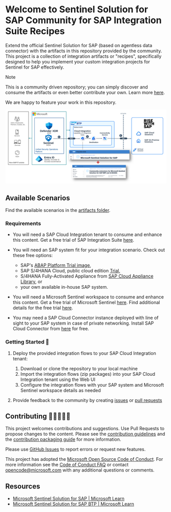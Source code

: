 # Welcome to Sentinel Solution for SAP Community for SAP Integration Suite Recipes

Extend the official Sentinel Solution for SAP (based on agentless data connector) with the artifacts in this repository provided by the community. This project is a collection of integration artifacts or "recipes", specifically designed to help you implement your custom integration projects for Sentinel for SAP effectively.

> [!NOTE]
> This is a community driven repository; you can simply discover and consume the artifacts or even better contribute your own. Learn more [here](CONTRIBUTING.md).
>
> We are happy to feature your work in this repository.

![Solution architecture](media/solution-architecture.png)

## Available Scenarios

Find the available scenarios in the [artifacts folder](integration-artifacts/).

### Requirements

- You will need a SAP Cloud Integration tenant to consume and enhance this content. Get a free trial of SAP Integration Suite [here](https://www.sap.com/products/technology-platform/trial.html).
- You will need an SAP system fit for your integration scenario. Check out these free options:
  - SAP's [ABAP Platform Trial image](https://hub.docker.com/r/sapse/abap-cloud-developer-trial),
  - SAP S/4HANA Cloud, public cloud edition [Trial](https://www.sap.com/products/erp/s4hana/trial.html),
  - S/4HANA Fully-Activated Appliance from [SAP Cloud Appliance Library](https://cal.sap.com/), or
  - your own available in-house SAP system.
- You will need a Microsoft Sentinel workspace to consume and enhance this content. Get a free trial of Microsoft Sentinel [here](https://azure.microsoft.com/free/). Find additional details for the free trial [here](https://azure.microsoft.com/pricing/details/microsoft-sentinel/).

- You may need a SAP Cloud Connector instance deployed with line of sight to your SAP system in case of private networking. Install SAP Cloud Connector from [here](https://tools.hana.ondemand.com/#cloud) for free.

### Getting Started 🛫

1. Deploy the provided integration flows to your SAP Cloud Integration tenant:
  
    1. Download or clone the repository to your local machine
    2. Import the integration flows (zip packages) into your SAP Cloud Integration tenant using the Web UI
    3. Configure the integration flows with your SAP system and Microsoft Sentinel workspace details as needed

2. Provide feedback to the community by creating [issues](https://github.com/Azure-Samples/Sentinel-For-SAP-Community/issues) or [pull requests](https://github.com/Azure-Samples/Sentinel-For-SAP-Community/pulls)

## Contributing 👩🏼‍🤝‍👨🏽

This project welcomes contributions and suggestions. Use Pull Requests to propose changes to the content. Please see the [contribution guidelines](CONTRIBUTING.md) and the [contribution packaging guide](PACKAGING.md) for more information.

Please use [GitHub Issues](https://github.com/Azure-Samples/Sentinel-For-SAP-Community/issues) to report errors or request new features.

This project has adopted the [Microsoft Open Source Code of Conduct](https://opensource.microsoft.com/codeofconduct/). For more information see the [Code of Conduct FAQ](https://opensource.microsoft.com/codeofconduct/faq/) or contact [opencode@microsoft.com](opencode@microsoft.com) with any additional questions or comments.

## Resources

- [Microsoft Sentinel Solution for SAP | Microsoft Learn](https://learn.microsoft.com/azure/sentinel/sap/deployment-overview?tabs=agentless)
- [Microsoft Sentinel Solution for SAP BTP | Microsoft Learn](https://learn.microsoft.com/azure/sentinel/sap/sap-btp-solution-overview)
